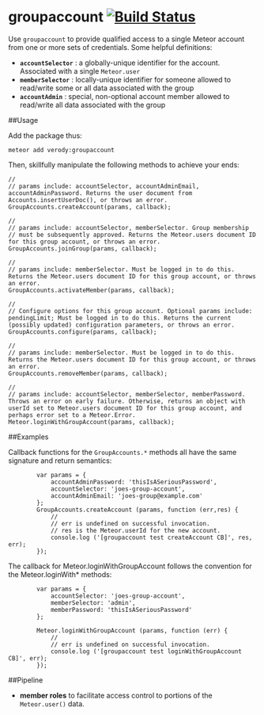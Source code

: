 # groupaccount [![Build Status](https://travis-ci.org/ekobi/meteor-groupaccount.svg?branch=master)](https://travis-ci.org/ekobi/meteor-groupaccount)
Use `groupaccount` to provide qualified access to a single Meteor account from one or more sets of credentials. Some helpful definitions:

- **`accountSelector`** : a globally-unique identifier for the account. Associated with a single `Meteor.user`
- **`memberSelector`** : locally-unique identifier for someone allowed to read/write some or all data associated with the group
- **`accountAdmin`** : special, non-optional account member allowed to read/write all data associated with the group

##Usage

Add the package thus:

```
meteor add verody:groupaccount
```

Then, skillfully manipulate the following methods to achieve your ends:

```
//
// params include: accountSelector, accountAdminEmail, accountAdminPassword. Returns the user document from Accounts.insertUserDoc(), or throws an error.
GroupAccounts.createAccount(params, callback);
```

```
//
// params include: accountSelector, memberSelector. Group membership
// must be subsequently approved. Returns the Meteor.users document ID for this group account, or throws an error.
GroupAccounts.joinGroup(params, callback);
```

```
//
// params include: memberSelector. Must be logged in to do this. Returns the Meteor.users document ID for this group account, or throws an error.
GroupAccounts.activateMember(params, callback);
```

```
//
// Configure options for this group account. Optional params include: pendingLimit; Must be logged in to do this. Returns the current (possibly updated) configuration parameters, or throws an error.
GroupAccounts.configure(params, callback);
```

```
//
// params include: memberSelector. Must be logged in to do this. Returns the Meteor.users document ID for this group account, or throws an error.
GroupAccounts.removeMember(params, callback);
```

```
//
// params include: accountSelector, memberSelector, memberPassword. Throws an error on early failure. Otherwise, returns an object with userId set to Meteor.users document ID for this group account, and perhaps error set to a Meteor.Error. 
Meteor.loginWithGroupAccount(params, callback);
```


##Examples

Callback functions for the `GroupAccounts.*` methods all have the same signature and return semantics:

```
        var params = {
            accountAdminPassword: 'thisIsASeriousPassword',
            accountSelector: 'joes-group-account',
            accountAdminEmail: 'joes-group@example.com'
        };
        GroupAccounts.createAccount (params, function (err,res) {
            //
            // err is undefined on successful invocation.
            // res is the Meteor.userId for the new account.
            console.log ('[groupaccount test createAccount CB]', res, err);
        });
```

The callback for Meteor.loginWithGroupAccount follows the convention for the Meteor.loginWith* methods:

```
        var params = {
            accountSelector: 'joes-group-account',
            memberSelector: 'admin',
            memberPassword: 'thisIsASeriousPassword'
        };

        Meteor.loginWithGroupAccount (params, function (err) {
            //
            // err is undefined on successful invocation.
            console.log ('[groupaccount test loginWithGroupAccount CB]', err);
        });

```

##Pipeline
- **member roles** to facilitate access control to portions of the `Meteor.user()` data.
